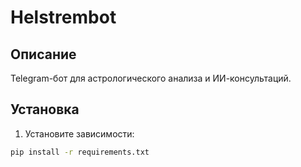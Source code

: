 # Helstrembot

## Описание
Telegram-бот для астрологического анализа и ИИ-консультаций.

## Установка

1. Установите зависимости:

```bash
pip install -r requirements.txt
